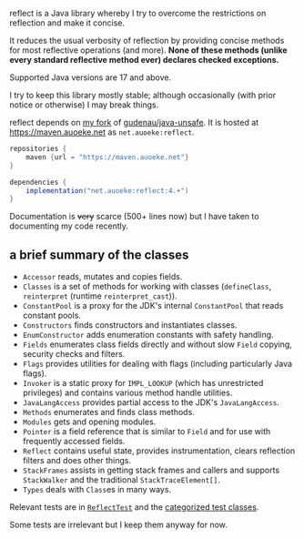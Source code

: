 reflect is a Java library whereby I try to overcome the restrictions on reflection and make it concise.

It reduces the usual verbosity of reflection by providing concise methods for most reflective operations (and more).
**None of these methods (unlike every standard reflective method ever) declares checked exceptions.**

Supported Java versions are 17 and above.

I try to keep this library mostly stable; although occasionally (with prior notice or otherwise) I may break things.

reflect depends on [my fork](https://git.auoeke.net/unsafe) of [gudenau/java-unsafe](https://github.com/gudenau/java-unsafe).
It is hosted at https://maven.auoeke.net as `net.auoeke:reflect`.
```groovy
repositories {
    maven {url = "https://maven.auoeke.net"}
}

dependencies {
    implementation("net.auoeke:reflect:4.+")
}
```

Documentation is ~~very~~ scarce (500+ lines now) but I have taken to documenting my code recently.

## a brief summary of the classes
- `Accessor` reads, mutates and copies fields.
- `Classes` is a set of methods for working with classes (`defineClass`, `reinterpret` (runtime `reinterpret_cast`)).
- `ConstantPool` is a proxy for the JDK's internal `ConstantPool` that reads constant pools.
- `Constructors` finds constructors and instantiates classes.
- `EnumConstructor` adds enumeration constants with safety handling.
- `Fields` enumerates class fields directly and without slow `Field` copying, security checks and filters.
- `Flags` provides utilities for dealing with flags (including particularly Java flags).
- `Invoker` is a static proxy for `IMPL_LOOKUP` (which has unrestricted privileges) and contains various method handle utilities.
- `JavaLangAccess` provides partial access to the JDK's `JavaLangAccess`.
- `Methods` enumerates and finds class methods.
- `Modules` gets and opening modules.
- `Pointer` is a field reference that is similar to `Field` and for use with frequently accessed fields.
- `Reflect` contains useful state, provides instrumentation, clears reflection filters and does other things.
- `StackFrames` assists in getting stack frames and callers and supports `StackWalker` and the traditional `StackTraceElement[]`.
- `Types` deals with `Class`es in many ways.

Relevant tests are in [`ReflectTest`](test/net/auoeke/reflect/ReflectTest.java) and the [categorized test classes](test/test).

Some tests are irrelevant but I keep them anyway for now.

